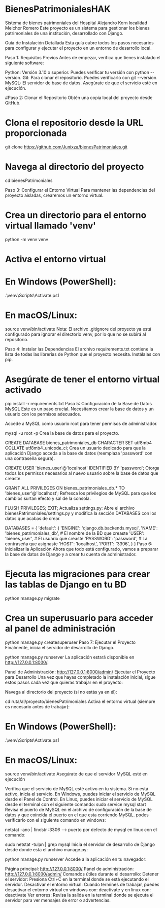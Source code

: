 # BienesPatrimonialesHAK
Sistema de bienes patrimoniales del Hospital Alejandro Korn localidad Melchor Romero
Este proyecto es un sistema para gestionar los bienes patrimoniales de una institución, desarrollado con Django.

Guía de Instalación Detallada
Esta guía cubre todos los pasos necesarios para configurar y ejecutar el proyecto en un entorno de desarrollo local.

Paso 1: Requisitos Previos
Antes de empezar, verifica que tienes instalado el siguiente software:

Python: Versión 3.10 o superior. Puedes verificar tu versión con python --version.
Git: Para clonar el repositorio. Puedes verificarlo con git --version.
MySQL: El servidor de base de datos. Asegúrate de que el servicio esté en ejecución.

#Paso 2: Clonar el Repositorio
Obtén una copia local del proyecto desde GitHub.
# Clona el repositorio desde la URL proporcionada
git clone https://github.com/Junixza/bienesPatrimoniales.git

# Navega al directorio del proyecto
cd bienesPatrimoniales

Paso 3: Configurar el Entorno Virtual
Para mantener las dependencias del proyecto aisladas, crearemos un entorno virtual.

# Crea un directorio para el entorno virtual llamado 'venv'
python -m venv venv

# Activa el entorno virtual
# En Windows (PowerShell):
.\venv\Scripts\Activate.ps1
# En macOS/Linux:
source venv/bin/activate
Nota: El archivo .gitignore del proyecto ya está configurado para ignorar el directorio venv, por lo que no se subirá al repositorio.

Paso 4: Instalar las Dependencias
El archivo requirements.txt contiene la lista de todas las librerías de Python que el proyecto necesita. Instálalas con pip.

# Asegúrate de tener el entorno virtual activado
pip install -r requirements.txt
Paso 5: Configuración de la Base de Datos MySQL
Este es un paso crucial. Necesitamos crear la base de datos y un usuario con los permisos adecuados.

Accede a MySQL como usuario root para tener permisos de administrador.

mysql -u root -p
Crea la base de datos para el proyecto.

CREATE DATABASE bienes_patrimoniales_db CHARACTER SET utf8mb4 COLLATE utf8mb4_unicode_ci;
Crea un usuario dedicado para que la aplicación Django acceda a la base de datos (reemplaza 'password' con una contraseña segura).

CREATE USER 'bienes_user'@'localhost' IDENTIFIED BY 'password';
Otorga todos los permisos necesarios al nuevo usuario sobre la base de datos que creaste.

GRANT ALL PRIVILEGES ON bienes_patrimoniales_db.* TO 'bienes_user'@'localhost';
Refresca los privilegios de MySQL para que los cambios surtan efecto y sal de la consola.

FLUSH PRIVILEGES;
EXIT;
Actualiza settings.py: Abre el archivo bienesPatrimoniales/settings.py y modifica la sección DATABASES con los datos que acabas de crear.

DATABASES = {
    'default': {
        'ENGINE': 'django.db.backends.mysql',
        'NAME': 'bienes_patrimoniales_db', # El nombre de la BD que creaste
        'USER': 'bienes_user',            # El usuario que creaste
        'PASSWORD': 'password',         # La contraseña que asignaste
        'HOST': 'localhost',
        'PORT': '3306',
    }
}
Paso 6: Inicializar la Aplicación
Ahora que todo está configurado, vamos a preparar la base de datos de Django y a crear tu cuenta de administrador.

# Ejecuta las migraciones para crear las tablas de Django en tu BD
python manage.py migrate

# Crea un superusuario para acceder al panel de administración
python manage.py createsuperuser
Paso 7: Ejecutar el Proyecto
Finalmente, inicia el servidor de desarrollo de Django.

python manage.py runserver
La aplicación estará disponible en http://127.0.0.1:8000/.

Panel de Administración: http://127.0.0.1:8000/admin/
Ejecutar el Proyecto para Desarrollo
Una vez que hayas completado la instalación inicial, sigue estos pasos cada vez que quieras trabajar en el proyecto:

Navega al directorio del proyecto (si no estás ya en él):

cd ruta/al/proyecto/bienesPatrimoniales
Activa el entorno virtual (siempre es necesario antes de trabajar):

# En Windows (PowerShell):
.\venv\Scripts\Activate.ps1

# En macOS/Linux:
source venv/bin/activate
Asegúrate de que el servidor MySQL esté en ejecución

Verifica que el servicio de MySQL esté activo en tu sistema.
Si no está activo, inicia el servicio.
En Windows, puedes iniciar el servicio de MySQL desde el Panel de Control.
En Linux, puedes iniciar el servicio de MySQL desde el terminal con el siguiente comando:
sudo service mysql start
Revisa el puerto de MySQL en el archivo de configuración de la base de datos y que coincida el puerto en el que esta corriendo MySQL. podes verificarlo con el siguiente comando en windows:

netstat -ano | findstr :3306 --> puerto por defecto de mysql
en linux con el comando:

sudo netstat -tulpn | grep mysql 
Inicia el servidor de desarrollo de Django desde donde esta el archivo manage.py:

python manage.py runserver
Accede a la aplicación en tu navegador:

Página principal: http://127.0.0.1:8000/
Panel de administración: http://127.0.0.1:8000/admin/
Comandos útiles durante el desarrollo:
Detener el servidor: Presiona Ctrl+C en la terminal donde se está ejecutando el servidor.
Desactivar el entorno virtual: Cuando termines de trabajar, puedes desactivar el entorno virtual en windows con:
deactivate
y en linux con:
deactivate
Ver errores: Revisa la salida en la terminal donde se ejecuta el servidor para ver mensajes de error o advertencias.
